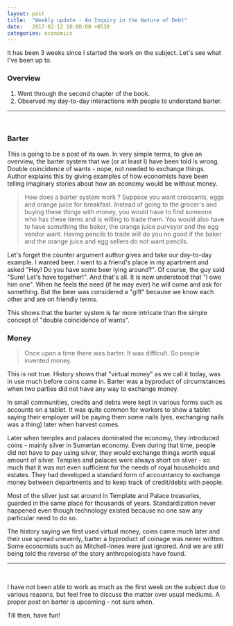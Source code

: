 ```yaml
---
layout: post
title:  "Weekly update - An Inquiry in the Nature of Debt"
date:   2017-02-12 10:00:00 +0530
categories: economics
---
```


It has been 3 weeks since I started the work on the subject. Let's see what I've been up to.

### Overview

1. Went through the second chapter of the book.
2. Observed my day-to-day interactions with people to understand barter.

---
<br />

### Barter
This is going to be a post of its own. In very simple terms, to give an overview, the barter system that we (or at least I) have been told is wrong. Double coincidence of wants - nope, not needed to exchange things. Author explains this by giving examples of how economists have been telling imaginary stories about how an economy would be without money.

> How does a barter system work ? Suppose you want croissants, eggs and orange juice for breakfast. Instead of going to the grocer's and buying these things with money, you would have to find someone who has these items and is willing to trade them. You would also have to have something the baker, the orange juice purveyor and the egg vendor want. Having pencils to trade will do you no good if the baker and the orange juice and egg sellers do not want pencils.

Let's forget the counter argument author gives and take our day-to-day example. I wanted beer. I went to a friend's place in my apartment and asked "Hey! Do you have some beer lying around?". Of course, the guy said "Sure! Let's have together!". And that's all. It is now understood that "I owe him one". When he feels the need (if he may ever) he will come and ask for something. But the beer was considered a "gift" because we know each other and are on friendly terms.

This shows that the barter system is far more intricate than the simple concept of "double coincidence of wants".

### Money

> Once upon a time there was barter. It was difficult. So people invented money.

This is not true. History shows that "virtual money" as we call it today, was in use much before coins came in. Barter was a byproduct of circumstances when two parties did not have any way to exchange money.

In small communities, credits and debts were kept in various forms such as accounts on a tablet. It was quite common for workers to show a tablet saying their employer will be paying them some nails (yes, exchanging nails was a thing) later when harvest comes.

Later when temples and palaces dominated the economy, they introduced coins - mainly silver in Sumerian economy. Even during that time, people did not have to pay using silver, they would exchange things worth equal amount of silver. Temples and palaces were always short on silver - so much that it was not even sufficient for the needs of royal households and estates. They had developed a standard form of accountancy to exchange money between departments and to keep track of credit/debts with people.

Most of the silver just sat around in Template and Palace treasuries, guarded in the same place for thousands of years. Standardization never happened even though technology existed because no one saw any particular need to do so.

The history saying we first used virtual money, coins came much later and their use spread unevenly, barter a byproduct of coinage was never written. Some economists such as Mitchell-Innes were just ignored. And we are still being told the reverse of the story anthropologists have found.

---
<br />

I have not been able to work as much as the first week on the subject due to various reasons, but feel free to discuss the matter over usual mediums.
A proper post on barter is upcoming - not sure when.

Till then, have fun!
